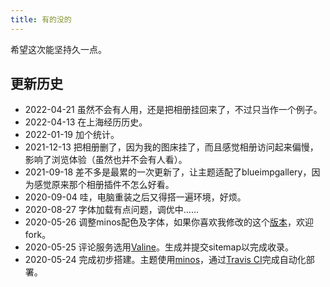 ```yaml
---
title: 有的没的
---
```


希望这次能坚持久一点。

## 更新历史

- 2022-04-21 虽然不会有人用，还是把相册挂回来了，不过只当作一个例子。
- 2022-04-13 在上海经历历史。
- 2022-01-19 加个统计。
- 2021-12-13 把相册删了，因为我的图床挂了，而且感觉相册访问起来偏慢，影响了浏览体验（虽然也并不会有人看）。
- 2021-09-18 差不多是最累的一次更新了，让主题适配了blueimpgallery，因为感觉原来那个相册插件不怎么好看。
- 2020-09-04 哇，电脑重装之后又得搭一遍环境，好烦。
- 2020-08-27 字体加载有点问题，调优中……
- 2020-05-26 调整minos配色及字体，如果你喜欢我修改的这个[版本][4]，欢迎fork。
- 2020-05-25 评论服务选用[Valine][3]。生成并提交sitemap以完成收录。
- 2020-05-24 完成初步搭建。主题使用[minos][1]，通过[Travis CI][2]完成自动化部署。

[1]: https://github.com/ppoffice/hexo-theme-minos
[2]: https://travis-ci.org/
[3]: https://valine.js.org/
[4]: https://github.com/mykonakona/hexo-theme-minos
